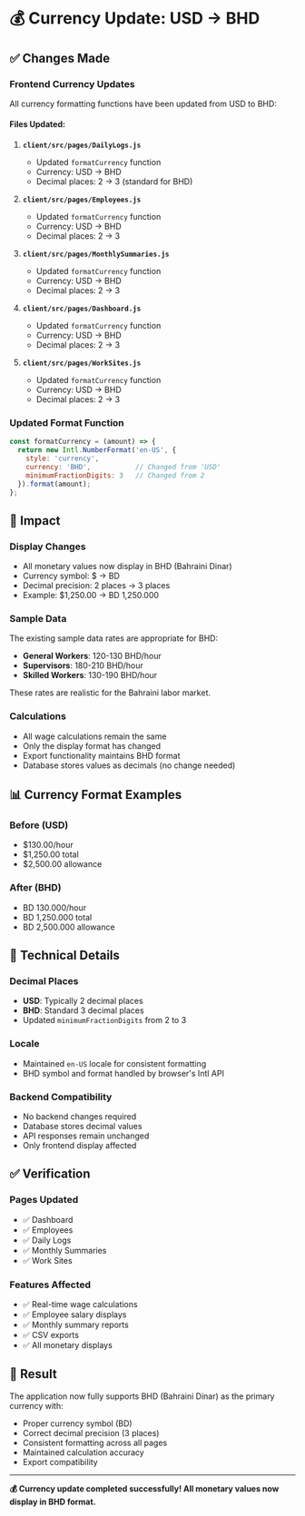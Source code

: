# 💰 Currency Update: USD → BHD

## ✅ **Changes Made**

### **Frontend Currency Updates**
All currency formatting functions have been updated from USD to BHD:

#### **Files Updated:**
1. **`client/src/pages/DailyLogs.js`**
   - Updated `formatCurrency` function
   - Currency: USD → BHD
   - Decimal places: 2 → 3 (standard for BHD)

2. **`client/src/pages/Employees.js`**
   - Updated `formatCurrency` function
   - Currency: USD → BHD
   - Decimal places: 2 → 3

3. **`client/src/pages/MonthlySummaries.js`**
   - Updated `formatCurrency` function
   - Currency: USD → BHD
   - Decimal places: 2 → 3

4. **`client/src/pages/Dashboard.js`**
   - Updated `formatCurrency` function
   - Currency: USD → BHD
   - Decimal places: 2 → 3

5. **`client/src/pages/WorkSites.js`**
   - Updated `formatCurrency` function
   - Currency: USD → BHD
   - Decimal places: 2 → 3

### **Updated Format Function**
```javascript
const formatCurrency = (amount) => {
  return new Intl.NumberFormat('en-US', {
    style: 'currency',
    currency: 'BHD',           // Changed from 'USD'
    minimumFractionDigits: 3   // Changed from 2
  }).format(amount);
};
```

## 🎯 **Impact**

### **Display Changes**
- All monetary values now display in BHD (Bahraini Dinar)
- Currency symbol: $ → BD
- Decimal precision: 2 places → 3 places
- Example: $1,250.00 → BD 1,250.000

### **Sample Data**
The existing sample data rates are appropriate for BHD:
- **General Workers**: 120-130 BHD/hour
- **Supervisors**: 180-210 BHD/hour
- **Skilled Workers**: 130-190 BHD/hour

These rates are realistic for the Bahraini labor market.

### **Calculations**
- All wage calculations remain the same
- Only the display format has changed
- Export functionality maintains BHD format
- Database stores values as decimals (no change needed)

## 📊 **Currency Format Examples**

### **Before (USD)**
- $130.00/hour
- $1,250.00 total
- $2,500.00 allowance

### **After (BHD)**
- BD 130.000/hour
- BD 1,250.000 total
- BD 2,500.000 allowance

## 🔧 **Technical Details**

### **Decimal Places**
- **USD**: Typically 2 decimal places
- **BHD**: Standard 3 decimal places
- Updated `minimumFractionDigits` from 2 to 3

### **Locale**
- Maintained `en-US` locale for consistent formatting
- BHD symbol and format handled by browser's Intl API

### **Backend Compatibility**
- No backend changes required
- Database stores decimal values
- API responses remain unchanged
- Only frontend display affected

## ✅ **Verification**

### **Pages Updated**
- ✅ Dashboard
- ✅ Employees
- ✅ Daily Logs
- ✅ Monthly Summaries
- ✅ Work Sites

### **Features Affected**
- ✅ Real-time wage calculations
- ✅ Employee salary displays
- ✅ Monthly summary reports
- ✅ CSV exports
- ✅ All monetary displays

## 🎉 **Result**

The application now fully supports BHD (Bahraini Dinar) as the primary currency with:
- Proper currency symbol (BD)
- Correct decimal precision (3 places)
- Consistent formatting across all pages
- Maintained calculation accuracy
- Export compatibility

---

**💰 Currency update completed successfully! All monetary values now display in BHD format.** 